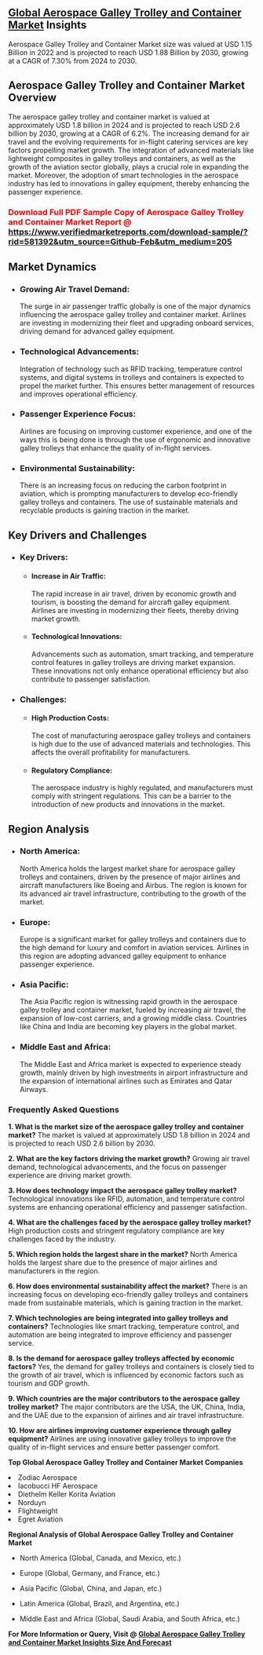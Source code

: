 <h2><a href="https://www.verifiedmarketreports.com/download-sample/?rid=581392&amp;utm_source=Github&amp;utm_medium=205" target="_blank">Global Aerospace Galley Trolley and Container Market</a> Insights</h2><p>Aerospace Galley Trolley and Container Market size was valued at USD 1.15 Billion in 2022 and is projected to reach USD 1.88 Billion by 2030, growing at a CAGR of 7.30% from 2024 to 2030.</p><p><h2>Aerospace Galley Trolley and Container Market Overview</h2> <p>The aerospace galley trolley and container market is valued at approximately USD 1.8 billion in 2024 and is projected to reach USD 2.6 billion by 2030, growing at a CAGR of 6.2%. The increasing demand for air travel and the evolving requirements for in-flight catering services are key factors propelling market growth. The integration of advanced materials like lightweight composites in galley trolleys and containers, as well as the growth of the aviation sector globally, plays a crucial role in expanding the market. Moreover, the adoption of smart technologies in the aerospace industry has led to innovations in galley equipment, thereby enhancing the passenger experience. <h3><p><span class=""><span style="color: #ff0000;"><strong>Download Full PDF Sample Copy of Aerospace Galley Trolley and Container Market Report</strong> @ </span><a href="https://www.verifiedmarketreports.com/download-sample/?rid=581392&amp;utm_source=Github-Feb&amp;utm_medium=205" target="_blank">https://www.verifiedmarketreports.com/download-sample/?rid=581392&amp;utm_source=Github-Feb&amp;utm_medium=205</a></span></p></h3> <h2>Market Dynamics</h2> <ul> <li><h3>Growing Air Travel Demand:</h3> The surge in air passenger traffic globally is one of the major dynamics influencing the aerospace galley trolley and container market. Airlines are investing in modernizing their fleet and upgrading onboard services, driving demand for advanced galley equipment.</li> <li><h3>Technological Advancements:</h3> Integration of technology such as RFID tracking, temperature control systems, and digital systems in trolleys and containers is expected to propel the market further. This ensures better management of resources and improves operational efficiency.</li> <li><h3>Passenger Experience Focus:</h3> Airlines are focusing on improving customer experience, and one of the ways this is being done is through the use of ergonomic and innovative galley trolleys that enhance the quality of in-flight services.</li> <li><h3>Environmental Sustainability:</h3> There is an increasing focus on reducing the carbon footprint in aviation, which is prompting manufacturers to develop eco-friendly galley trolleys and containers. The use of sustainable materials and recyclable products is gaining traction in the market.</li> </ul> <h2>Key Drivers and Challenges</h2> <ul> <li><h3>Key Drivers:</h3> <ul> <li><h4>Increase in Air Traffic:</h4> The rapid increase in air travel, driven by economic growth and tourism, is boosting the demand for aircraft galley equipment. Airlines are investing in modernizing their fleets, thereby driving market growth.</li> <li><h4>Technological Innovations:</h4> Advancements such as automation, smart tracking, and temperature control features in galley trolleys are driving market expansion. These innovations not only enhance operational efficiency but also contribute to passenger satisfaction.</li> </ul> </li> <li><h3>Challenges:</h3> <ul> <li><h4>High Production Costs:</h4> The cost of manufacturing aerospace galley trolleys and containers is high due to the use of advanced materials and technologies. This affects the overall profitability for manufacturers.</li> <li><h4>Regulatory Compliance:</h4> The aerospace industry is highly regulated, and manufacturers must comply with stringent regulations. This can be a barrier to the introduction of new products and innovations in the market.</li> </ul> </li> </ul> <h2>Region Analysis</h2> <ul> <li><h3>North America:</h3> North America holds the largest market share for aerospace galley trolleys and containers, driven by the presence of major airlines and aircraft manufacturers like Boeing and Airbus. The region is known for its advanced air travel infrastructure, contributing to the growth of the market.</li> <li><h3>Europe:</h3> Europe is a significant market for galley trolleys and containers due to the high demand for luxury and comfort in aviation services. Airlines in this region are adopting advanced galley equipment to enhance passenger experience.</li> <li><h3>Asia Pacific:</h3> The Asia Pacific region is witnessing rapid growth in the aerospace galley trolley and container market, fueled by increasing air travel, the expansion of low-cost carriers, and a growing middle class. Countries like China and India are becoming key players in the global market.</li> <li><h3>Middle East and Africa:</h3> The Middle East and Africa market is expected to experience steady growth, mainly driven by high investments in airport infrastructure and the expansion of international airlines such as Emirates and Qatar Airways.</li> </ul> <h3>Frequently Asked Questions</h3> <p><b>1. What is the market size of the aerospace galley trolley and container market?</b> The market is valued at approximately USD 1.8 billion in 2024 and is projected to reach USD 2.6 billion by 2030.</p> <p><b>2. What are the key factors driving the market growth?</b> Growing air travel demand, technological advancements, and the focus on passenger experience are driving market growth.</p> <p><b>3. How does technology impact the aerospace galley trolley market?</b> Technological innovations like RFID, automation, and temperature control systems are enhancing operational efficiency and passenger satisfaction.</p> <p><b>4. What are the challenges faced by the aerospace galley trolley market?</b> High production costs and stringent regulatory compliance are key challenges faced by the industry.</p> <p><b>5. Which region holds the largest share in the market?</b> North America holds the largest share due to the presence of major airlines and manufacturers in the region.</p> <p><b>6. How does environmental sustainability affect the market?</b> There is an increasing focus on developing eco-friendly galley trolleys and containers made from sustainable materials, which is gaining traction in the market.</p> <p><b>7. Which technologies are being integrated into galley trolleys and containers?</b> Technologies like smart tracking, temperature control, and automation are being integrated to improve efficiency and passenger service.</p> <p><b>8. Is the demand for aerospace galley trolleys affected by economic factors?</b> Yes, the demand for galley trolleys and containers is closely tied to the growth of air travel, which is influenced by economic factors such as tourism and GDP growth.</p> <p><b>9. Which countries are the major contributors to the aerospace galley trolley market?</b> The major contributors are the USA, the UK, China, India, and the UAE due to the expansion of airlines and air travel infrastructure.</p> <p><b>10. How are airlines improving customer experience through galley equipment?</b> Airlines are using innovative galley trolleys to improve the quality of in-flight services and ensure better passenger comfort.</p> </p><p><strong>Top Global Aerospace Galley Trolley and Container Market Companies</strong></p><div data-test-id=""><p><li>Zodiac Aerospace</li><li> Iacobucci HF Aerospace</li><li> Diethelm Keller Korita Aviation</li><li> Norduyn</li><li> Flightweight</li><li> Egret Aviation</li></p><div><strong>Regional Analysis of&nbsp;Global Aerospace Galley Trolley and Container Market</strong></div><ul><li dir="ltr"><p dir="ltr">North America&nbsp;(Global, Canada, and Mexico, etc.)</p></li><li dir="ltr"><p dir="ltr">Europe (Global, Germany, and France, etc.)</p></li><li dir="ltr"><p dir="ltr">Asia Pacific&nbsp;(Global, China, and Japan, etc.)</p></li><li dir="ltr"><p dir="ltr">Latin America&nbsp;(Global, Brazil, and Argentina, etc.)</p></li><li dir="ltr">Middle East and Africa&nbsp;(Global, Saudi Arabia, and South Africa, etc.)</li></ul><p><strong>For More Information or Query, Visit @&nbsp;</strong><strong><a href="https://www.verifiedmarketreports.com/product/aerospace-galley-trolley-and-container-market/?utm_source=Github&amp;utm_medium=205" target="_blank">Global Aerospace Galley Trolley and Container Market Insights Size And Forecast</a></strong></p></div>

